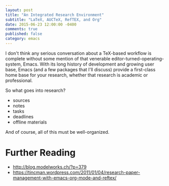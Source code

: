 ```yaml
---
layout: post
title: "An Integrated Research Environment"
subtitle: "LaTeX, AUCTeX, RefTEX, and Org"
date: 2015-06-23 12:00:00 -0400
comments: true
published: false
category: emacs
---
```


I don't think any serious conversation about a TeX-based workflow is complete without some mention of that venerable editor-turned-operating-system, Emacs.  With its long history of development and growing user base, Emacs (and a few packages that I'll discuss) provide a first-class home base for your research, whether that research is academic or professional.

So what goes into research?

- sources
- notes
- tasks
- deadlines
- offline materials

And of course, all of this must be well-organized.

# Further Reading
- http://blog.modelworks.ch/?p=379
- https://tincman.wordpress.com/2011/01/04/research-paper-management-with-emacs-org-mode-and-reftex/
